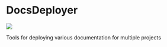 DocsDeployer
============

![](https://travis-ci.org/sorinstanila/DocsDeployer.svg?branch=master)

Tools for deploying various documentation for multiple projects
